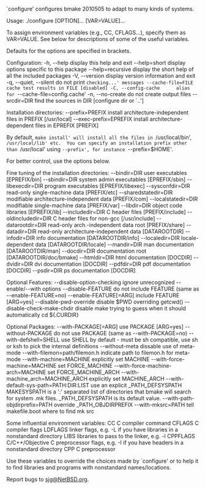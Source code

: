 `configure' configures bmake 2010505 to adapt to many kinds of systems.

Usage: ./configure [OPTION]... [VAR=VALUE]...

To assign environment variables (e.g., CC, CFLAGS...), specify them as
VAR=VALUE.  See below for descriptions of some of the useful variables.

Defaults for the options are specified in brackets.

Configuration:
  -h, --help              display this help and exit
      --help=short        display options specific to this package
      --help=recursive    display the short help of all the included packages
  -V, --version           display version information and exit
  -q, --quiet, --silent   do not print `checking...' messages
      --cache-file=FILE   cache test results in FILE [disabled]
  -C, --config-cache      alias for `--cache-file=config.cache'
  -n, --no-create         do not create output files
      --srcdir=DIR        find the sources in DIR [configure dir or `..']

Installation directories:
  --prefix=PREFIX         install architecture-independent files in PREFIX
                          [/usr/local]
  --exec-prefix=EPREFIX   install architecture-dependent files in EPREFIX
                          [PREFIX]

By default, `make install' will install all the files in
`/usr/local/bin', `/usr/local/lib' etc.  You can specify
an installation prefix other than `/usr/local' using `--prefix',
for instance `--prefix=$HOME'.

For better control, use the options below.

Fine tuning of the installation directories:
  --bindir=DIR            user executables [EPREFIX/bin]
  --sbindir=DIR           system admin executables [EPREFIX/sbin]
  --libexecdir=DIR        program executables [EPREFIX/libexec]
  --sysconfdir=DIR        read-only single-machine data [PREFIX/etc]
  --sharedstatedir=DIR    modifiable architecture-independent data [PREFIX/com]
  --localstatedir=DIR     modifiable single-machine data [PREFIX/var]
  --libdir=DIR            object code libraries [EPREFIX/lib]
  --includedir=DIR        C header files [PREFIX/include]
  --oldincludedir=DIR     C header files for non-gcc [/usr/include]
  --datarootdir=DIR       read-only arch.-independent data root [PREFIX/share]
  --datadir=DIR           read-only architecture-independent data [DATAROOTDIR]
  --infodir=DIR           info documentation [DATAROOTDIR/info]
  --localedir=DIR         locale-dependent data [DATAROOTDIR/locale]
  --mandir=DIR            man documentation [DATAROOTDIR/man]
  --docdir=DIR            documentation root [DATAROOTDIR/doc/bmake]
  --htmldir=DIR           html documentation [DOCDIR]
  --dvidir=DIR            dvi documentation [DOCDIR]
  --pdfdir=DIR            pdf documentation [DOCDIR]
  --psdir=DIR             ps documentation [DOCDIR]

Optional Features:
  --disable-option-checking  ignore unrecognized --enable/--with options
  --disable-FEATURE       do not include FEATURE (same as --enable-FEATURE=no)
  --enable-FEATURE[=ARG]  include FEATURE [ARG=yes]
  --disable-pwd-override  disable \$PWD overriding getcwd()
  --disable-check-make-chdir disable make trying to guess
	when it should automatically cd \${.CURDIR}

Optional Packages:
  --with-PACKAGE[=ARG]    use PACKAGE [ARG=yes]
  --without-PACKAGE       do not use PACKAGE (same as --with-PACKAGE=no)
  --with-defshell=SHELL  use SHELL by default - must be sh compatible, use sh or ksh to pick the internal definitions
 --without-meta dissable use of meta-mode
 --with-filemon=path/filemon.h indicate path to filemon.h for meta-mode
  --with-machine=MACHINE  explicitly set MACHINE
  --with-force-machine=MACHINE  set FORCE_MACHINE
  --with-force-machine-arch=MACHINE  set FORCE_MACHINE_ARCH
  --with-machine_arch=MACHINE_ARCH  explicitly set MACHINE_ARCH
  --with-default-sys-path=PATH:DIR:LIST  use an explicit _PATH_DEFSYSPATH
	MAKESYSPATH is a ':' separated list of directories
	that bmake will search for system .mk files.
	_PATH_DEFSYSPATH is its default value.
  --with-path-objdirprefix=PATH  override _PATH_OBJDIRPREFIX
  --with-mksrc=PATH tell makefile.boot where to find mk src

Some influential environment variables:
  CC          C compiler command
  CFLAGS      C compiler flags
  LDFLAGS     linker flags, e.g. -L<lib dir> if you have libraries in a
              nonstandard directory <lib dir>
  LIBS        libraries to pass to the linker, e.g. -l<library>
  CPPFLAGS    C/C++/Objective C preprocessor flags, e.g. -I<include dir> if
              you have headers in a nonstandard directory <include dir>
  CPP         C preprocessor

Use these variables to override the choices made by `configure' or to help
it to find libraries and programs with nonstandard names/locations.

Report bugs to <sjg@NetBSD.org>.
